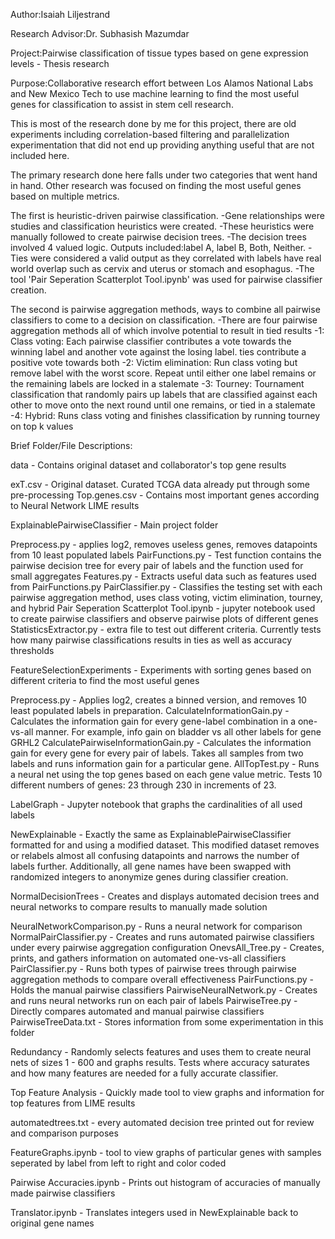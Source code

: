 Author:Isaiah Liljestrand

Research Advisor:Dr. Subhasish Mazumdar

Project:Pairwise classification of tissue types based on gene expression levels - Thesis research

Purpose:Collaborative research effort between Los Alamos National Labs and New Mexico Tech to use machine learning to find the most useful genes for classification to assist in stem cell research.

This is most of the research done by me for this project, there are old experiments including correlation-based filtering and parallelization experimentation that did not end up providing anything useful that are not included here.

The primary research done here falls under two categories that went hand in hand. Other research was focused on finding the most useful genes based on multiple metrics.

The first is heuristic-driven pairwise classification.
    -Gene relationships were studies and classification heuristics were created.
    -These heuristics were manually followed to create pairwise decision trees.
    -The decision trees involved 4 valued logic. Outputs included:label A, label B, Both, Neither.
    -Ties were considered a valid output as they correlated with labels have real world overlap such as cervix and uterus or stomach and esophagus.
    -The tool 'Pair Seperation Scatterplot Tool.ipynb' was used for pairwise classifier creation.

The second is pairwise aggregation methods, ways to combine all pairwise classifiers to come to a decision on classification.
    -There are four pairwise aggregation methods all of which involve potential to result in tied results
    -1: Class voting: Each pairwise classifier contributes a vote towards the winning label and another vote against the losing label. ties contribute a positive vote towards both
    -2: Victim elimination: Run class voting but remove label with the worst score. Repeat until either one label remains or the remaining labels are locked in a stalemate
    -3: Tourney: Tournament classification that randomly pairs up labels that are classified against each other to move onto the next round until one remains, or tied in a stalemate
    -4: Hybrid: Runs class voting and finishes classification by running tourney on top k values



Brief Folder/File Descriptions:

data - Contains original dataset and collaborator's top gene results

exT.csv - Original dataset. Curated TCGA data already put through some pre-processing
Top.genes.csv - Contains most important genes according to Neural Network LIME results



ExplainablePairwiseClassifier - Main project folder

Preprocess.py - applies log2, removes useless genes, removes datapoints from 10 least populated labels
PairFunctions.py - Test function contains the pairwise decision tree for every pair of labels and the function used for small aggregates
Features.py - Extracts useful data such as features used from PairFunctions.py
PairClassifier.py - Classifies the testing set with each pairwise aggregation method, uses class voting, victim elimination, tourney, and hybrid
Pair Seperation Scatterplot Tool.ipynb - jupyter notebook used to create pairwise classifiers and observe pairwise plots of different genes
StatisticsExtractor.py - extra file to test out different criteria. Currently tests how many pairwise classifications results in ties as well as accuracy thresholds



FeatureSelectionExperiments - Experiments with sorting genes based on different criteria to find the most useful genes

Preprocess.py - Applies log2, creates a binned version, and removes 10 least populated labels in preparation.
CalculateInformationGain.py - Calculates the information gain for every gene-label combination in a one-vs-all manner. For example, info gain on bladder vs all other labels for gene GRHL2
CalculatePairwiseInformationGain.py - Calculates the information gain for every gene for every pair of labels. Takes all samples from two labels and runs information gain for a particular gene.
AllTopTest.py - Runs a neural net using the top genes based on each gene value metric. Tests 10 different numbers of genes: 23 through 230 in increments of 23.



LabelGraph - Jupyter notebook that graphs the cardinalities of all used labels



NewExplainable - Exactly the same as ExplainablePairwiseClassifier formatted for and using a modified dataset. This modified dataset removes or relabels almost all confusing datapoints and narrows the number of labels further. Additionally, all gene names have been swapped with randomized integers to anonymize genes during classifier creation.



NormalDecisionTrees - Creates and displays automated decision trees and neural networks to compare results to manually made solution

NeuralNetworkComparison.py - Runs a neural network for comparison
NormalPairClassifier.py - Creates and runs automated pairwise classifiers under every pairwise aggregation configuration
OnevsAll_Tree.py - Creates, prints, and gathers information on automated one-vs-all classifiers
PairClassifier.py - Runs both types of pairwise trees through pairwise aggregation methods to compare overall effectiveness
PairFunctions.py - Holds the manual pairwise classifiers
PairwiseNeuralNetwork.py - Creates and runs neural networks run on each pair of labels
PairwiseTree.py - Directly compares automated and manual pairwise classifiers
PairwiseTreeData.txt - Stores information from some experimentation in this folder



Redundancy - Randomly selects features and uses them to create neural nets of sizes 1 - 600 and graphs results. Tests where accuracy saturates and how many features are needed for a fully accurate classifier.



Top Feature Analysis - Quickly made tool to view graphs and information for top features from LIME results



automatedtrees.txt - every automated decision tree printed out for review and comparison purposes



FeatureGraphs.ipynb - tool to view graphs of particular genes with samples seperated by label from left to right and color coded



Pairwise Accuracies.ipynb - Prints out histogram of accuracies of manually made pairwise classifiers



Translator.ipynb - Translates integers used in NewExplainable back to original gene names
